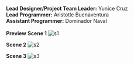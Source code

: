 **Lead Designer/Project Team Leader:** Yunice Cruz <br />
**Lead Programmer:** Aristotle Buenaventura <br />
**Assistant Programmer:** Dominador Naval <br /> <br />
**Preview**
**Scene 1**
![s1](https://github.com/aristotleBuenaventura/FloodReady/assets/79913411/fc3e416f-5410-4e4f-8754-4f48e47b3aa6)

**Scene 2**
![s2](https://github.com/aristotleBuenaventura/FloodReady/assets/79913411/b1a28683-dd77-40eb-a9dc-d22a6a46ab40)

**Scene 3**
![s3](https://github.com/aristotleBuenaventura/FloodReady/assets/79913411/72d87251-cbf2-44c3-9566-6a3c1d7bf244)
